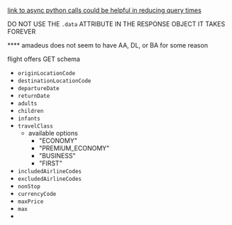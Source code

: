 
[link to async python calls could be helpful in reducing query times](https://github.com/amadeus4dev/developer-guides/blob/master/docs/developer-tools/python.md)

DO NOT USE THE `.data` ATTRIBUTE IN THE RESPONSE OBJECT IT TAKES FOREVER

**** amadeus does not seem to have AA, DL, or BA for some reason

flight offers GET schema
- `originLocationCode`
- `destinationLocationCode`
- `departureDate`
- `returnDate`
- `adults`
- `children`
- `infants`
- `travelClass`
	- available options
		- "ECONOMY"
		- "PREMIUM_ECONOMY"
		- "BUSINESS"
		- "FIRST"
- `includedAirlineCodes`
- `excludedAirlineCodes`
- `nonStop`
- `currencyCode`
- `maxPrice`
- `max`
- 

